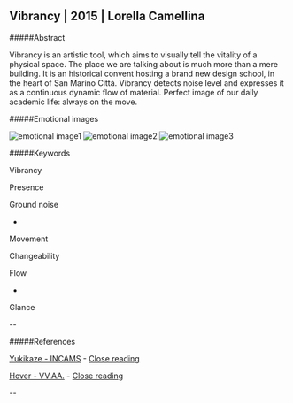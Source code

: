 ## Vibrancy | 2015 | Lorella Camellina

#####Abstract

Vibrancy is an artistic tool, which aims to visually tell the vitality of a physical space. The place we are talking about is much more than a mere building. It is an historical convent hosting a brand new design school, in the heart of San Marino Città. Vibrancy detects noise level and expresses it as a continuous dynamic flow of material. Perfect image of our daily academic life: always on the move.


#####Emotional images

![emotional image1](http://i.imgur.com/QaYZQav.jpg?1)
![emotional image2](http://i.imgur.com/dlvp8zj.jpg?2)
![emotional image3](http://i.imgur.com/DQjxeP8.jpg?1)

#####Keywords

Vibrancy

Presence

Ground noise

*

Movement

Changeability

Flow

*

Glance


--

#####References


[Yukikaze - INCAMS](https://www.youtube.com/watch?v=jJfpL5QkixU) - [Close reading](https://github.com/LoreCame/ID2-2015/blob/master/0_testi/LorellaCamellina_CloseReadings/4-reference-1.md)

[Hover - VV.AA.](http://ciid.dk/education/portfolio/idp14/courses/enchanted-objects/projects/hover/) - [Close reading](https://github.com/LoreCame/ID2-2015/blob/master/0_testi/LorellaCamellina_CloseReadings/4-reference-2.md)

--
